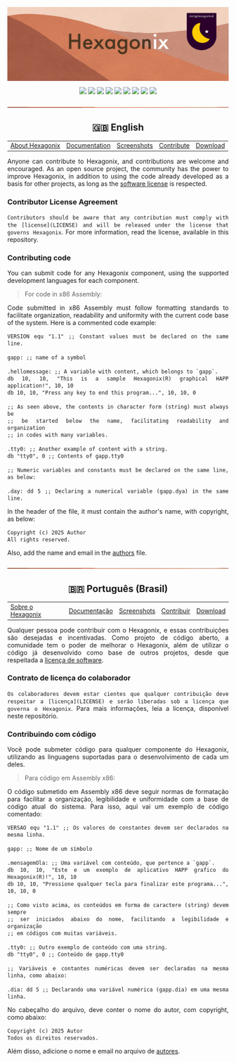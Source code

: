 
<!-- Vamos adicionar o logotipo do sistema -->

<p align="center">
<img align="center" src="https://github.com/hexagonix/Doc/blob/main/Img/banner.png">
</p>

<div align="center">

![](https://img.shields.io/github/license/hexagonix/hexagonix.svg)
![](https://img.shields.io/github/stars/hexagonix/hexagonix.svg)
![](https://img.shields.io/github/issues/hexagonix/hexagonix.svg)
![](https://img.shields.io/github/issues-closed/hexagonix/hexagonix.svg)
![](https://img.shields.io/github/issues-pr/hexagonix/hexagonix.svg)
![](https://img.shields.io/github/issues-pr-closed/hexagonix/hexagonix.svg)
![](https://img.shields.io/github/downloads/hexagonix/hexagonix/total.svg)
![](https://img.shields.io/github/release/hexagonix/hexagonix.svg)
[![](https://img.shields.io/twitter/follow/hexagonixOS.svg?style=social&label=Follow%20%40HexagonixOS)](https://twitter.com/hexagonixOS)

</div>

<!-- Vai funcionar como <hr> -->

<img src="https://raw.githubusercontent.com/hexagonix/Doc/refs/heads/main/Img/hr.png" width="100%" height="2px" />

<div align="center">

## :uk: English

</div>

<table align="center">
<tr>
<td><a href="https://github.com/hexagonix/Doc/blob/main/Hexagonix/Hexagonix.en.md">About Hexagonix</a></td>
<td><a href="https://github.com/hexagonix/Doc">Documentation</a></td>
<td><a href="https://github.com/hexagonix/Doc/blob/main/Hexagonix/Hexagonix.en.md#-screenshots">Screenshots</a></td>
<td><a href="https://github.com/hexagonix/Doc/blob/main/Hexagonix/Hexagonix.en.md#contribute-and-report-bugs">Contribute</a></td>
<td><a href="https://github.com/hexagonix/Doc/blob/main/Hexagonix/README.pt.md">Download</a></td>
</tr>
</table>

<div align="justify">

Anyone can contribute to Hexagonix, and contributions are welcome and encouraged. As an open source project, the community has the power to improve Hexagonix, in addition to using the code already developed as a basis for other projects, as long as the [software license](LICENSE) is respected.

### Contributor License Agreement

`Contributors should be aware that any contribution must comply with the [license](LICENSE) and will be released under the license that governs Hexagonix`. For more information, read the license, available in this repository.

### Contributing code

You can submit code for any Hexagonix component, using the supported development languages ​​for each component.

> For code in x86 Assembly:

Code submitted in x86 Assembly must follow formatting standards to facilitate organization, readability and uniformity with the current code base of the system. Here is a commented code example:

```assembly
VERSION equ "1.1" ;; Constant values ​​must be declared on the same line.

gapp: ;; name of a symbol

.hellomessage: ;; A variable with content, which belongs to `gapp`.
db 10, 10, "This is a sample Hexagonix(R) graphical HAPP application!", 10, 10
db 10, 10, "Press any key to end this program...", 10, 10, 0

;; As seen above, the contents in character form (string) must always be
;; be started below the name, facilitating readability and organization
;; in codes with many variables.

.tty0: ;; Another example of content with a string.
db "tty0", 0 ;; Contents of gapp.tty0

;; Numeric variables and constants must be declared on the same line, as below:

.day: dd 5 ;; Declaring a numerical variable (gapp.dya) in the same line.
```

In the header of the file, it must contain the author's name, with copyright, as below:

```
Copyright (c) 2025 Author
All rights reserved.
```

Also, add the name and email in the [authors](AUTHORS) file.

</div>

<!-- Vai funcionar como <hr> -->

<img src="https://raw.githubusercontent.com/hexagonix/Doc/refs/heads/main/Img/hr.png" width="100%" height="2px" />

<div align="center">

## :brazil: Português (Brasil)

</div>

<table align="center">
<tr>
<td><a href="https://github.com/hexagonix/Doc/blob/main/Hexagonix/Hexagonix.pt.md">Sobre o Hexagonix</a></td>
<td><a href="https://github.com/hexagonix/Doc">Documentação</a></td>
<td><a href="https://github.com/hexagonix/Doc/blob/main/Hexagonix/Hexagonix.pt.md#-capturas-de-tela">Screenshots</a></td>
<td><a href="https://github.com/hexagonix/Doc/blob/main/Hexagonix/Hexagonix.pt.md#contribuir-e-reportar-erros">Contribuir</a></td>
<td><a href="https://github.com/hexagonix/Doc/blob/main/Hexagonix/README.pt.md">Download</a></td>
</tr>
</table>

<div align="justify">

Qualquer pessoa pode contribuir com o Hexagonix, e essas contribuições são desejadas e incentivadas. Como projeto de código aberto, a comunidade tem o poder de melhorar o Hexagonix, além de utilizar o código já desenvolvido como base de outros projetos, desde que respeitada a [licença de software](LICENSE).

### Contrato de licença do colaborador

`Os colaboradores devem estar cientes que qualquer contribuição deve respeitar a [licença](LICENSE) e serão liberadas sob a licença que governa o Hexagonix`. Para mais informações, leia a licença, disponível neste repositório. 

### Contribuindo com código

Você pode submeter código para qualquer componente do Hexagonix, utilizando as linguagens suportadas para o desenvolvimento de cada um deles. 

> Para código em Assembly x86:

O código submetido em Assembly x86 deve seguir normas de formatação para facilitar a organização, legibilidade e uniformidade com a base de código atual do sistema. Para isso, aqui vai um exemplo de código comentado:

```assembly
VERSAO equ "1.1" ;; Os valores de constantes devem ser declarados na mesma linha.

gapp: ;; Nome de um símbolo

.mensagemOla: ;; Uma variável com conteúdo, que pertence a `gapp`.
db 10, 10, "Este e um exemplo de aplicativo HAPP grafico do Hexagonix(R)!", 10, 10
db 10, 10, "Pressione qualquer tecla para finalizar este programa...", 10, 10, 0 

;; Como visto acima, os conteúdos em forma de caractere (string) devem sempre
;; ser iniciados abaixo do nome, facilitando a legibilidade e organização
;; em códigos com muitas variáveis.

.tty0: ;; Outro exemplo de conteúdo com uma string.
db "tty0", 0 ;; Conteúdo de gapp.tty0

;; Variáveis e contantes numéricas devem ser declaradas na mesma linha, como abaixo:

.dia: dd 5 ;; Declarando uma variável numérica (gapp.dia) em uma mesma linha.
```

No cabeçalho do arquivo, deve conter o nome do autor, com copyright, como abaixo:

```
Copyright (c) 2025 Autor
Todos os direitos reservados.
```

Além disso, adicione o nome e email no arquivo de [autores](AUTHORS).

</div>